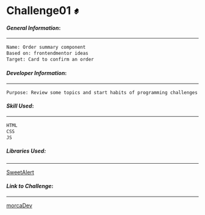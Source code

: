 # Challenge01 ![card](https://github.com/MorcaDev/Challenge01/blob/master/MediaSources/card.png)

#### *General Information*:
___
    Name: Order summary component
    Based on: frontendmentor ideas
    Target: Card to confirm an order

#### *Developer Information*:
___
    Purpose: Review some topics and start habits of programming challenges

#### *Skill Used*:
___
    HTML
    CSS 
    JS 

##### *Libraries Used*:
___
[SweetAlert](https://sweetalert.js.org "SweetAlert")

#### *Link to Challenge*:
___
[morcaDev](https://morcadev.github.io/Challenge01/ "Challenge01")